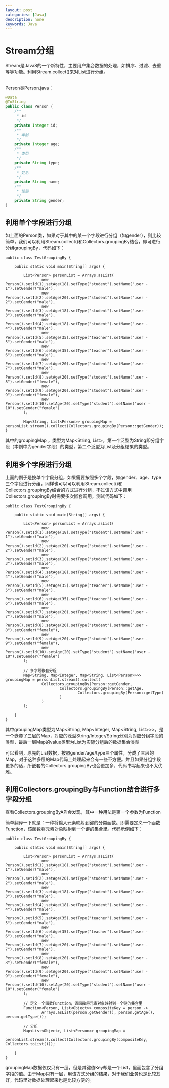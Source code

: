 ```yaml
---
layout: post
categories: [Java]
description: none
keywords: Java
---
```

# Stream分组
Stream是Java8的一个新特性，主要用户集合数据的处理，如排序、过滤、去重等等功能。利用Stream.collect()来对List进行分组。

## 

Person类Person.java：
```java
@Data
@ToString
public class Person {
    /**
     * id
     */
    private Integer id;
    /**
     * 年龄
     */
    private Integer age;
    /**
     * 类型
     */
    private String type;
    /**
     * 姓名
     */
    private String name;
    /**
     * 性别
     */
    private String gender;
}
```

## 利用单个字段进行分组
如上面的Person类，如果对于其中的某一个字段进行分组（如gender），则比较简单，我们可以利用Stream.collect()和Collectors.groupingBy结合，即可进行分组groupingBy，代码如下：
```
public class TestGroupingBy {

    public static void main(String[] args) {

        List<Person> personList = Arrays.asList(
                new Person().setId(1).setAge(18).setType("student").setName("user - 1").setGender("male"),
                new Person().setId(2).setAge(20).setType("student").setName("user - 2").setGender("male"),
                new Person().setId(3).setAge(18).setType("student").setName("user - 3").setGender("male"),
                new Person().setId(4).setAge(18).setType("student").setName("user - 4").setGender("male"),
                new Person().setId(5).setAge(35).setType("teacher").setName("user - 5").setGender("male"),
                new Person().setId(6).setAge(35).setType("teacher").setName("user - 6").setGender("male"),
                new Person().setId(7).setAge(20).setType("student").setName("user - 7").setGender("male"),
                new Person().setId(8).setAge(20).setType("student").setName("user - 8").setGender("female"),
                new Person().setId(9).setAge(20).setType("student").setName("user - 9").setGender("female"),
                new Person().setId(10).setAge(20).setType("student").setName("user - 10").setGender("female")
        );

        Map<String, List<Person>> groupingMap = personList.stream().collect(Collectors.groupingBy(Person::getGender));
}
```
其中的groupingMap ，类型为Map<String, List<Person>>，第一个泛型为String即分组字段（本例中为gender字段）的类型，第二个泛型为List<Person>及分组结果的类型。

## 利用多个字段进行分组
上面的例子是按单个字段分组，如果需要按照多个字段，如gender、age、type三个字段进行分组，同样也可以可以利用Stream.collect()和Collectors.groupingBy结合的方式进行分组，不过该方式中调用Collectors.groupingBy时需要多次嵌套调用，测试代码如下：
```
public class TestGroupingBy {

    public static void main(String[] args) {

        List<Person> personList = Arrays.asList(
                new Person().setId(1).setAge(18).setType("student").setName("user - 1").setGender("male"),
                new Person().setId(2).setAge(20).setType("student").setName("user - 2").setGender("male"),
                new Person().setId(3).setAge(18).setType("student").setName("user - 3").setGender("male"),
                new Person().setId(4).setAge(18).setType("student").setName("user - 4").setGender("male"),
                new Person().setId(5).setAge(35).setType("teacher").setName("user - 5").setGender("male"),
                new Person().setId(6).setAge(35).setType("teacher").setName("user - 6").setGender("male"),
                new Person().setId(7).setAge(20).setType("student").setName("user - 7").setGender("male"),
                new Person().setId(8).setAge(20).setType("student").setName("user - 8").setGender("female"),
                new Person().setId(9).setAge(20).setType("student").setName("user - 9").setGender("female"),
                new Person().setId(10).setAge(20).setType("student").setName("user - 10").setGender("female")
        );

        // 多字段嵌套分组
        Map<String, Map<Integer, Map<String, List<Person>>>> groupingMap = personList.stream().collect(
                Collectors.groupingBy(Person::getGender, 
                        Collectors.groupingBy(Person::getAge, 
                                Collectors.groupingBy(Person::getType)
                        )
                )
        );

    }
}
```
其中groupingMap类型为Map<String, Map<Integer, Map<String, List<Person>>>>，是一个嵌套了三层的Map，对应的泛型String/Integer/String分别为对应分组字段的类型，最后一层Map的value类型为List<Person>为实际分组后的数据集合类型

可以看到，原先的List数据，按照gender/age/type三个属性，分成了三层的Map，对于这种多层的Map代码上处理起来会有一些不方便。并且如果分组字段更多的话，所嵌套的Collectors.groupingBy也会更加多，代码书写起来也不太优雅。

## 利用Collectors.groupingBy与Function结合进行多字段分组
查看Collectors.groupingByAPI会发现，其中一种用法是第一个参数为Function

简单翻译一下就是：一种将输入元素映射到键的分类函数。即需要定义一个函数Function，该函数将元素对象映射到一个键的集合里。代码示例如下：
```
public class TestGroupingBy {

    public static void main(String[] args) {

        List<Person> personList = Arrays.asList(
                new Person().setId(1).setAge(18).setType("student").setName("user - 1").setGender("male"),
                new Person().setId(2).setAge(20).setType("student").setName("user - 2").setGender("male"),
                new Person().setId(3).setAge(18).setType("student").setName("user - 3").setGender("male"),
                new Person().setId(4).setAge(18).setType("student").setName("user - 4").setGender("male"),
                new Person().setId(5).setAge(35).setType("teacher").setName("user - 5").setGender("male"),
                new Person().setId(6).setAge(35).setType("teacher").setName("user - 6").setGender("male"),
                new Person().setId(7).setAge(20).setType("student").setName("user - 7").setGender("male"),
                new Person().setId(8).setAge(20).setType("student").setName("user - 8").setGender("female"),
                new Person().setId(9).setAge(20).setType("student").setName("user - 9").setGender("female"),
                new Person().setId(10).setAge(20).setType("student").setName("user - 10").setGender("female")
        );

        // 定义一个函数Function，该函数将元素对象映射到一个键的集合里
        Function<Person, List<Object>> compositeKey = person ->
                Arrays.asList(person.getGender(), person.getAge(), person.getType());

        // 分组
        Map<List<Object>, List<Person>> groupingMap =
                personList.stream().collect(Collectors.groupingBy(compositeKey, Collectors.toList()));

    }
}
```
groupingMap数据仅仅只有一层，但是其键值Key却是一个List，里面包含了分组字段的值。由于Map只有一层，用该方式分组的结果，对于我们业务也是比较友好，代码里对数据处理起来也是比较方便的。




